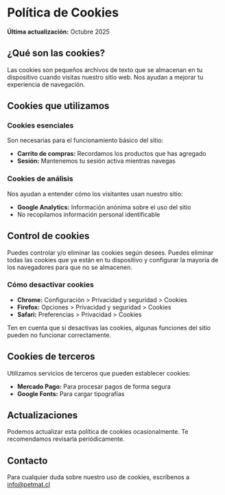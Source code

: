 # Política de Cookies

**Última actualización:** Octubre 2025

## ¿Qué son las cookies?

Las cookies son pequeños archivos de texto que se almacenan en tu dispositivo cuando visitas nuestro sitio web. Nos ayudan a mejorar tu experiencia de navegación.

## Cookies que utilizamos

### Cookies esenciales
Son necesarias para el funcionamiento básico del sitio:

- **Carrito de compras:** Recordamos los productos que has agregado
- **Sesión:** Mantenemos tu sesión activa mientras navegas

### Cookies de análisis
Nos ayudan a entender cómo los visitantes usan nuestro sitio:

- **Google Analytics:** Información anónima sobre el uso del sitio
- No recopilamos información personal identificable

## Control de cookies

Puedes controlar y/o eliminar las cookies según desees. Puedes eliminar todas las cookies que ya están en tu dispositivo y configurar la mayoría de los navegadores para que no se almacenen.

### Cómo desactivar cookies

- **Chrome:** Configuración > Privacidad y seguridad > Cookies
- **Firefox:** Opciones > Privacidad y seguridad > Cookies
- **Safari:** Preferencias > Privacidad > Cookies

Ten en cuenta que si desactivas las cookies, algunas funciones del sitio pueden no funcionar correctamente.

## Cookies de terceros

Utilizamos servicios de terceros que pueden establecer cookies:

- **Mercado Pago:** Para procesar pagos de forma segura
- **Google Fonts:** Para cargar tipografías

## Actualizaciones

Podemos actualizar esta política de cookies ocasionalmente. Te recomendamos revisarla periódicamente.

## Contacto

Para cualquier duda sobre nuestro uso de cookies, escríbenos a info@petmat.cl

